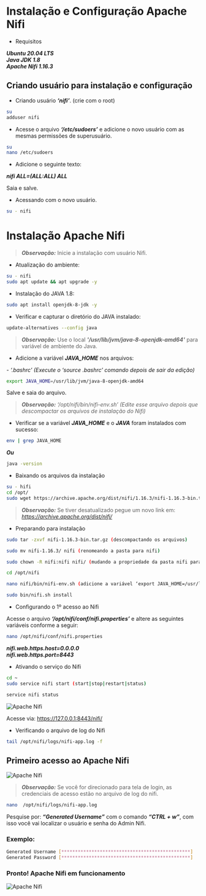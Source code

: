 # Instalação e Configuração Apache Nifi

- Requisitos

***Ubuntu 20.04 LTS***<br>
***Java JDK 1.8***<br>
***Apache Nifi 1.16.3***<br>

## Criando usuário para instalação e configuração

- Criando usuário ***‘nifi’***. (crie com o root)

```bash
su
adduser nifi
```

- Acesse o arquivo ***‘/etc/sudoers’*** e adicione o novo usuário com as mesmas permissões de superusuário.

```bash
su
nano /etc/sudoers
```

- Adicione o seguinte texto:

***nifi    ALL=(ALL:ALL) ALL***

Saia e salve.

- Acessando com o novo usuário.

```bash
su - nifi
```

# Instalação Apache Nifi

>***Observação:*** Inicie a instalação com usuário Nifi.

- Atualização do ambiente:

```bash
su - nifi
sudo apt update && apt upgrade -y
```

- Instalação do JAVA 1.8:

```bash
sudo apt install openjdk-8-jdk -y
```

- Verificar e capturar o diretório do JAVA instalado:

```bash
update-alternatives --config java
```

>***Observação:*** Use o local ***'/usr/lib/jvm/java-8-openjdk-amd64'*** para variável de ambiente do Java.

- Adicione a variável ***JAVA_HOME*** nos arquivos:

*- ‘.bashrc’ (Execute o ‘source .bashrc’ comando depois de sair da edição)*

```bash
export JAVA_HOME=/usr/lib/jvm/java-8-openjdk-amd64
```

Salve e saia do arquivo.

>***Observação:*** *‘/opt/nifi/bin/nifi-env.sh’* *(Edite esse arquivo depois que descompactar os arquivos de instalação do Nifi)*

- Verificar se a variável ***JAVA_HOME*** e o ***JAVA*** foram instalados com sucesso:

```bash
env | grep JAVA_HOME
```

***Ou***

```bash
java -version
```

- Baixando os arquivos da instalação

```bash
su - hifi
cd /opt/
sudo wget https://archive.apache.org/dist/nifi/1.16.3/nifi-1.16.3-bin.tar.gz
```

>***Observação:*** Se tiver desatualizado pegue um novo link em: *https://archive.apache.org/dist/nifi/*

- Preparando para instalação

```bash
sudo tar -zxvf nifi-1.16.3-bin.tar.gz (descompactando os arquivos)
```
```bash
sudo mv nifi-1.16.3/ nifi (renomeando a pasta para nifi) 
```
```bash
sudo chown -R nifi:nifi nifi/ (mudando a propriedade da pasta nifi para o usuário nifi)
```
```bash
cd /opt/nifi
```
```bash
nano nifi/bin/nifi-env.sh (adicione a variável ‘export JAVA_HOME=/usr/lib/jvm/java-8-openjdk-amd64’ as variáveis do nifi)
```
```bash
sudo bin/nifi.sh install
```

- Configurando o 1º acesso ao Nifi

Acesse o arquivo ***‘/opt/nifi/conf/nifi.properties’*** e altere as seguintes variáveis conforme a seguir:

```bash
nano /opt/nifi/conf/nifi.properties
```

***nifi.web.https.host=0.0.0.0***<br>
***nifi.web.https.port=8443***

- Ativando o serviço do Nifi

```bash
cd ~
sudo service nifi start (start|stop|restart|status)
```

```bash
service nifi status
```

![Apache Nifi](https://drive.google.com/uc?export=view&id=1Di5m_rF3wqrJzpv6qG7n5fAtyOIzBeJj)

Acesse via: https://127.0.0.1:8443/nifi/ 

- Verificando o arquivo de log do Nifi

```bash
tail /opt/nifi/logs/nifi-app.log -f
```

## Primeiro acesso ao Apache Nifi

![Apache Nifi](https://drive.google.com/uc?export=view&id=1kP83DoMyTt1BQsPSaH8D4bjd-JdvMriG)

>***Observação:*** Se você for direcionado para tela de login, as credenciais de acesso estão no arquivo de log do nifi.

```bash
nano  /opt/nifi/logs/nifi-app.log
```

Pesquise por: ***“Generated Username”*** com o comando ***“CTRL + w”***, com isso você vai localizar o usuário e senha do Admin Nifi.

### Exemplo:

```bash
Generated Username [***********************************************]
Generated Password [***********************************************]
```

### Pronto! Apache Nifi em funcionamento

![Apache Nifi](https://drive.google.com/uc?export=view&id=14jYwCSvjTskyEemHxVbsDE0eIRpOcrE9)